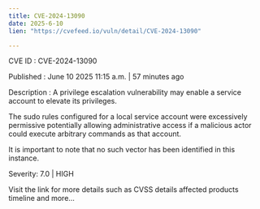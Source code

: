 ```yaml
---
title: CVE-2024-13090
date: 2025-6-10
lien: "https://cvefeed.io/vuln/detail/CVE-2024-13090"

---
```


CVE ID : CVE-2024-13090

Published :  June 10
2025
11:15 a.m. | 57 minutes ago

Description : A privilege escalation vulnerability may enable a service account to elevate its privileges.



The sudo rules configured for a local service account were excessively permissive
potentially allowing administrative access if a malicious actor could execute arbitrary commands as that account.

It is important to note that no such vector has been identified in this instance.

Severity: 7.0 | HIGH

Visit the link for more details
such as CVSS details
affected products
timeline
and more...
